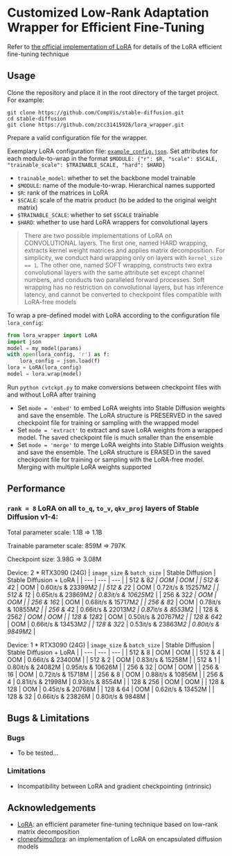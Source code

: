 # Customized Low-Rank Adaptation Wrapper for Efficient Fine-Tuning

Refer to [the official implementation of LoRA](https://github.com/microsoft/LoRA) for details of the LoRA efficient fine-tuning technique

## Usage

Clone the repository and place it in the root directory of the target project. For example:
```
git clone https://github.com/CompVis/stable-diffusion.git
cd stable-diffusion
git clone https://github.com/zcc31415926/lora_wrapper.git
```

Prepare a valid configuration file for the wrapper.

Exemplary LoRA configuration file: [`example_config.json`](example_config.json). Set attributes for each module-to-wrap in the format `$MODULE: {"r": $R, "scale": $SCALE, "trainable_scale": $TRAINABLE_SCALE, "hard": $HARD}`
- `trainable_model`: whether to set the backbone model trainable
- `$MODULE`: name of the module-to-wrap. Hierarchical names supported
- `$R`: rank of the matrices in LoRA
- `$SCALE`: scale of the matrix product (to be added to the original weight matrix)
- `$TRAINABLE_SCALE`: whether to set `$SCALE` trainable
- `$HARD`: whether to use hard LoRA wrappers for convolutional layers
> There are two possible implementations of LoRA on CONVOLUTIONAL layers. The first one, named HARD wrapping, extracts kernel weight matrices and applies matrix decomposition. For simplicity, we conduct hard wrapping only on layers with `kernel_size == 1`. The other one, named SOFT wrapping, constructs two extra convolutional layers with the same attribute set except channel numbers, and conducts two paralleled forward processes. Soft wrapping has no restriction on convolutional layers, but has inference latency, and cannot be converted to checkpoint files compatible with LoRA-free models

To wrap a pre-defined model with LoRA according to the configuration file `lora_config`:
```python
from lora_wrapper import LoRA
import json
model = my_model(params)
with open(lora_config, 'r') as f:
    lora_config = json.load(f)
lora = LoRA(lora_config)
model = lora.wrap(model)
```

Run `python cvtckpt.py` to make conversions between checkpoint files with and without LoRA after training
- Set `mode = 'embed'` to embed LoRA weights into Stable Diffusion weights and save the ensemble. The LoRA structure is PRESERVED in the saved checkpoint file for training or sampling with the wrapped model
- Set `mode = 'extract'` to extract and save LoRA weights from a wrapped model. The saved checkpoint file is much smaller than the ensemble
- Set `mode = 'merge'` to merge LoRA weights into Stable Diffusion weights and save the ensemble. The LoRA structure is ERASED in the saved checkpoint file for training or sampling with the LoRA-free model. Merging with multiple LoRA weights supported

## Performance

### `rank = 8` LoRA on all `to_q`, `to_v`, `qkv_proj` layers of Stable Diffusion v1-4:

Total parameter scale: 1.1B $\Rightarrow$ 1.1B

Trainable parameter scale: 859M $\Rightarrow$ 797K

Checkpoint size: 3.98G $\Rightarrow$ 3.08M

Device: 2 * RTX3090 (24G)
| `image_size` & `batch_size` | Stable Diffusion | Stable Diffusion + LoRA |
| --- | --- | --- |
| 512 & 8*2 | OOM | OOM |
| 512 & 4*2 | OOM | 0.60it/s & 23399M*2 |
| 512 & 2*2 | OOM | 0.72it/s & 15257M*2 |
| 512 & 1*2 | 0.65it/s & 23869M*2 | 0.83it/s & 10625M*2 |
| 256 & 32*2 | OOM | OOM |
| 256 & 16*2 | OOM | 0.68it/s & 15717M*2 |
| 256 & 8*2 | OOM | 0.78it/s & 10855M*2 |
| 256 & 4*2 | 0.66it/s & 22013M*2 | 0.87it/s & 8553M*2 |
| 128 & 256*2 | OOM | OOM |
| 128 & 128*2 | OOM | 0.50it/s & 20767M*2 |
| 128 & 64*2 | OOM | 0.66it/s & 13453M*2 |
| 128 & 32*2 | 0.53it/s & 23863M*2 | 0.80it/s & 9849M*2 |

Device: 1 * RTX3090 (24G)
| `image_size` & `batch_size` | Stable Diffusion | Stable Diffusion + LoRA |
| --- | --- | --- |
| 512 & 8 | OOM | OOM |
| 512 & 4 | OOM | 0.66it/s & 23400M |
| 512 & 2 | OOM | 0.83it/s & 15258M |
| 512 & 1 | 0.80it/s & 24082M | 0.95it/s & 10626M |
| 256 & 32 | OOM | OOM |
| 256 & 16 | OOM | 0.72it/s & 15718M |
| 256 & 8 | OOM | 0.88it/s & 10856M |
| 256 & 4 | 0.81it/s & 21998M | 0.93it/s & 8554M |
| 128 & 256 | OOM | OOM |
| 128 & 128 | OOM | 0.45it/s & 20768M |
| 128 & 64 | OOM | 0.62it/s & 13452M |
| 128 & 32 | 0.66it/s & 23826M | 0.80it/s & 9848M |

## Bugs & Limitations

### Bugs

- To be tested...

### Limitations

- Incompatibility between LoRA and gradient checkpointing (intrinsic)

## Acknowledgements

- [LoRA](https://github.com/microsoft/LoRA): an efficient parameter fine-tuning technique based on low-rank matrix decomposition
- [cloneofsimo/lora](https://github.com/cloneofsimo/lora): an implementation of LoRA on encapsulated diffusion models

